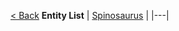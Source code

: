 [< Back](https://github.com/YonToNi/Dino-Game/blob/main/README.md) **Entity List**
| [Spinosaurus](github.com) |
|---|
